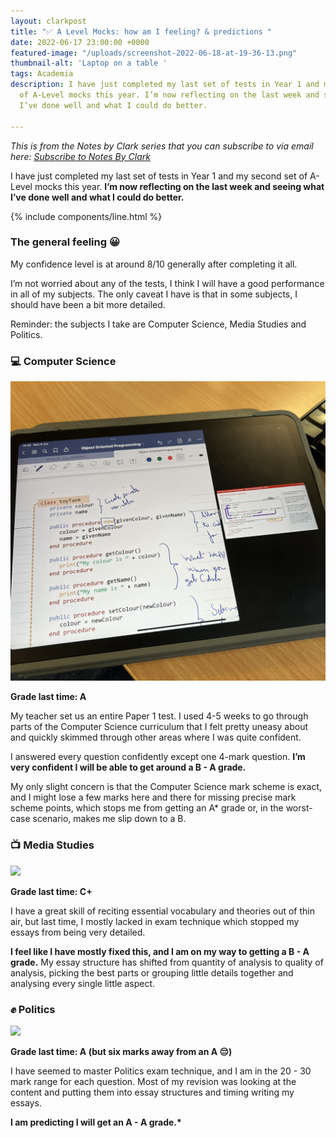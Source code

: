```yaml
---
layout: clarkpost
title: "✅ A Level Mocks: how am I feeling? & predictions "
date: 2022-06-17 23:00:00 +0000
featured-image: "/uploads/screenshot-2022-06-18-at-19-36-13.png"
thumbnail-alt: 'Laptop on a table '
tags: Academia
description: I have just completed my last set of tests in Year 1 and my second set
  of A-Level mocks this year. I’m now reflecting on the last week and seeing what
  I’ve done well and what I could do better.

---
```

_This is from the Notes by Clark series that you can subscribe to via email here:_ [_Subscribe to Notes By Clark_](https://www.getrevue.co/profile/narvas)

I have just completed my last set of tests in Year 1 and my second set of A-Level mocks this year. **I’m now reflecting on the last week and seeing what I’ve done well and what I could do better.**

{% include   components/line.html %}

### The general feeling 😀

My confidence level is at around 8/10 generally after completing it all.

I’m not worried about any of the tests, I think I will have a good performance in all of my subjects. The only caveat I have is that in some subjects, I should have been a bit more detailed.

Reminder: the subjects I take are Computer Science, Media Studies and Politics.

### 💻 Computer Science

![](/uploads/screenshot-2022-06-18-at-19-39-39.png)

**Grade last time: A**

My teacher set us an entire Paper 1 test. I used 4-5 weeks to go through parts of the Computer Science curriculum that I felt pretty uneasy about and quickly skimmed through other areas where I was quite confident.

I answered every question confidently except one 4-mark question. **I’m very confident I will be able to get around a B - A grade.**

My only slight concern is that the Computer Science mark scheme is exact, and I might lose a few marks here and there for missing precise mark scheme points, which stops me from getting an A* grade or, in the worst-case scenario, makes me slip down to a B.

### 📺 Media Studies

![](/uploads/screenshot-2022-06-18-at-19-36-13.png)

**Grade last time: C+**

I have a great skill of reciting essential vocabulary and theories out of thin air, but last time, I mostly lacked in exam technique which stopped my essays from being very detailed.

**I feel like I have mostly fixed this, and I am on my way to getting a B - A grade.** My essay structure has shifted from quantity of analysis to quality of analysis, picking the best parts or grouping little details together and analysing every single little aspect.

### ✊ Politics

![](/uploads/screenshot-2022-06-18-at-19-36-35.png)

**Grade last time: A (but six marks away from an A 😔)**

I have seemed to master Politics exam technique, and I am in the 20 - 30 mark range for each question. Most of my revision was looking at the content and putting them into essay structures and timing writing my essays.

__I am predicting I will get an A - A grade.*__